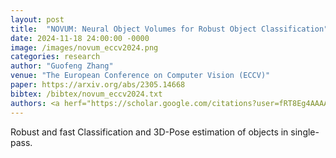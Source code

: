 ```yaml
---
layout: post
title:  "NOVUM: Neural Object Volumes for Robust Object Classification"
date: 2024-11-18 24:00:00 -0000
image: /images/novum_eccv2024.png
categories: research
author: "Guofeng Zhang"
venue: "The European Conference on Computer Vision (ECCV)"
paper: https://arxiv.org/abs/2305.14668
bibtex: /bibtex/novum_eccv2024.txt
authors: <a herf="https://scholar.google.com/citations?user=fRT8Eg4AAAAJ">Artur Jesslen*</a>, <strong>Guofeng Zhang *</strong>, <a herf="https://scholar.google.com/citations?user=YR7re-cAAAAJ">Angtian Wang</a>, <a herf="https://scholar.google.com/citations?user=mYkvHdIAAAAJ">Wufei Ma</a>, <a herf="https://scholar.google.com/citations?user=FJ-huxgAAAAJ">Alan Yuille</a>, and <a herf="https://scholar.google.com/citations?hl=en&user=tRLUOBIAAAAJ"> Adam Kortylewski</a>
---
```

Robust and fast Classification and 3D-Pose estimation of objects in single-pass.